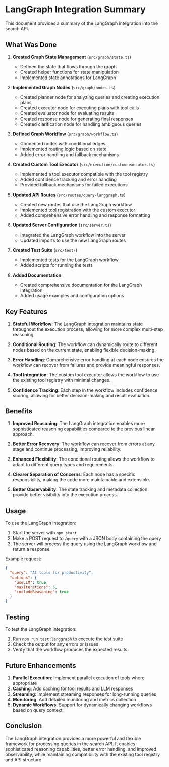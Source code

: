 # LangGraph Integration Summary

This document provides a summary of the LangGraph integration into the search API.

## What Was Done

1. **Created Graph State Management** (`src/graph/state.ts`)
   - Defined the state that flows through the graph
   - Created helper functions for state manipulation
   - Implemented state annotations for LangGraph

2. **Implemented Graph Nodes** (`src/graph/nodes.ts`)
   - Created planner node for analyzing queries and creating execution plans
   - Created executor node for executing plans with tool calls
   - Created evaluator node for evaluating results
   - Created response node for generating final responses
   - Created clarification node for handling ambiguous queries

3. **Defined Graph Workflow** (`src/graph/workflow.ts`)
   - Connected nodes with conditional edges
   - Implemented routing logic based on state
   - Added error handling and fallback mechanisms

4. **Created Custom Tool Executor** (`src/execution/custom-executor.ts`)
   - Implemented a tool executor compatible with the tool registry
   - Added confidence tracking and error handling
   - Provided fallback mechanisms for failed executions

5. **Updated API Routes** (`src/routes/query-langgraph.ts`)
   - Created new routes that use the LangGraph workflow
   - Implemented tool registration with the custom executor
   - Added comprehensive error handling and response formatting

6. **Updated Server Configuration** (`src/server.ts`)
   - Integrated the LangGraph workflow into the server
   - Updated imports to use the new LangGraph routes

7. **Created Test Suite** (`src/test/`)
   - Implemented tests for the LangGraph workflow
   - Added scripts for running the tests

8. **Added Documentation**
   - Created comprehensive documentation for the LangGraph integration
   - Added usage examples and configuration options

## Key Features

1. **Stateful Workflow**: The LangGraph integration maintains state throughout the execution process, allowing for more complex multi-step reasoning.

2. **Conditional Routing**: The workflow can dynamically route to different nodes based on the current state, enabling flexible decision-making.

3. **Error Handling**: Comprehensive error handling at each node ensures the workflow can recover from failures and provide meaningful responses.

4. **Tool Integration**: The custom tool executor allows the workflow to use the existing tool registry with minimal changes.

5. **Confidence Tracking**: Each step in the workflow includes confidence scoring, allowing for better decision-making and result evaluation.

## Benefits

1. **Improved Reasoning**: The LangGraph integration enables more sophisticated reasoning capabilities compared to the previous linear approach.

2. **Better Error Recovery**: The workflow can recover from errors at any stage and continue processing, improving reliability.

3. **Enhanced Flexibility**: The conditional routing allows the workflow to adapt to different query types and requirements.

4. **Clearer Separation of Concerns**: Each node has a specific responsibility, making the code more maintainable and extensible.

5. **Better Observability**: The state tracking and metadata collection provide better visibility into the execution process.

## Usage

To use the LangGraph integration:

1. Start the server with `npm start`
2. Make a POST request to `/query` with a JSON body containing the query
3. The server will process the query using the LangGraph workflow and return a response

Example request:
```json
{
  "query": "AI tools for productivity",
  "options": {
    "useLLM": true,
    "maxIterations": 5,
    "includeReasoning": true
  }
}
```

## Testing

To test the LangGraph integration:

1. Run `npm run test:langgraph` to execute the test suite
2. Check the output for any errors or issues
3. Verify that the workflow produces the expected results

## Future Enhancements

1. **Parallel Execution**: Implement parallel execution of tools where appropriate
2. **Caching**: Add caching for tool results and LLM responses
3. **Streaming**: Implement streaming responses for long-running queries
4. **Monitoring**: Add detailed monitoring and metrics collection
5. **Dynamic Workflows**: Support for dynamically changing workflows based on query context

## Conclusion

The LangGraph integration provides a more powerful and flexible framework for processing queries in the search API. It enables sophisticated reasoning capabilities, better error handling, and improved observability, while maintaining compatibility with the existing tool registry and API structure.
